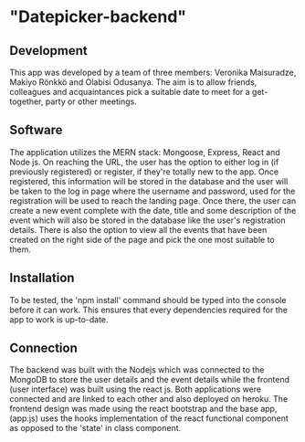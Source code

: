 # "Datepicker-backend"

## Development

This app was developed by a team of three members: Veronika Maisuradze, Makiyo Rönkkö and Olabisi Odusanya. The aim is to allow friends, colleagues and acquaintances pick a suitable date to meet for a get-together, party or other meetings.

## Software

The application utilizes the MERN stack: Mongoose, Express, React and Node js. On reaching the URL, the user has the option to either log in (if previously registered) or register, if they're totally new to the app. Once registered, this information will be stored in the database and the user will be taken to the log in page where the username and password, used for the registration will be used to reach the landing page. Once there, the user can create a new event complete with the date, title and some description of the event which will also be stored in the database like the user's registration details. There is also the option to view all the events that have been created on the right side of the page and pick the one most suitable to them.

## Installation

To be tested, the 'npm install' command should be typed into the console before it can work. This ensures that every dependencies required for the app to work is up-to-date.

## Connection

The backend was built with the Nodejs which was connected to the MongoDB to store the user details and the event details while the frontend (user interface) was built using the react js. Both applications were connected and are linked to each other and also deployed on heroku. The frontend design was made using the react bootstrap and the base app, (app.js) uses the hooks implementation of the react functional component as opposed to the 'state' in class component.
